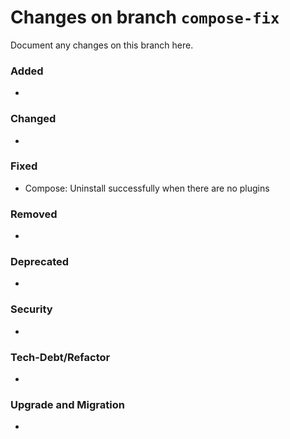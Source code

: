 # Changes on branch `compose-fix`
Document any changes on this branch here.
### Added
- 

### Changed
- 

### Fixed
- Compose: Uninstall successfully when there are no plugins

### Removed
- 

### Deprecated
- 

### Security
- 

### Tech-Debt/Refactor
- 

### Upgrade and Migration
- 
